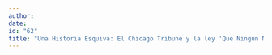 ```yaml
---
author:
date:
id: "62"
title: "Una Historia Esquiva: El Chicago Tribune y la ley 'Que Ningún Niño Quede Atrás'"
---
```

